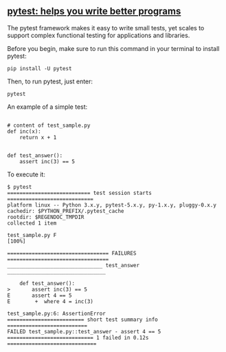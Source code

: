 ## [pytest: helps you write better programs](https://docs.pytest.org/en/latest/)

The pytest framework makes it easy to write small tests, yet scales to support complex functional testing for applications and libraries.

Before you begin, make sure to run this command in your terminal to install pytest:
```
pip install -U pytest
```
Then, to run pytest, just enter:
```
pytest
```

An example of a simple test:
```

# content of test_sample.py
def inc(x):
    return x + 1


def test_answer():
    assert inc(3) == 5
```

To execute it:
```
$ pytest
=========================== test session starts ============================
platform linux -- Python 3.x.y, pytest-5.x.y, py-1.x.y, pluggy-0.x.y
cachedir: $PYTHON_PREFIX/.pytest_cache
rootdir: $REGENDOC_TMPDIR
collected 1 item

test_sample.py F                                                     [100%]

================================= FAILURES =================================
_______________________________ test_answer ________________________________

    def test_answer():
>       assert inc(3) == 5
E       assert 4 == 5
E        +  where 4 = inc(3)

test_sample.py:6: AssertionError
========================= short test summary info ==========================
FAILED test_sample.py::test_answer - assert 4 == 5
============================ 1 failed in 0.12s =============================
```
